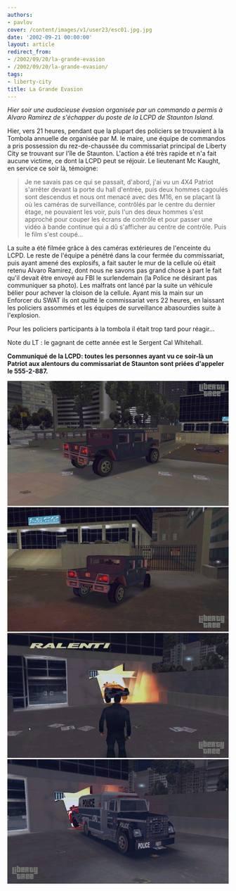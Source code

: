 ```yaml
---
authors:
- pavlov
cover: /content/images/v1/user23/esc01.jpg.jpg
date: '2002-09-21 00:00:00'
layout: article
redirect_from:
- /2002/09/20/la-grande-evasion
- /2002/09/20/la-grande-evasion/
tags:
- liberty-city
title: La Grande Evasion
---
```



_Hier soir une audacieuse évasion organisée par un commando a permis à Alvaro Ramirez de s'échapper du poste de la LCPD de Staunton Island._

Hier, vers 21 heures, pendant que la plupart des policiers se trouvaient à la Tombola annuelle de organisée par M. le maire, une équipe de commandos a pris possession du rez-de-chaussée du commissariat principal de Liberty City se trouvant sur l'île de Staunton. L'action a été très rapide et n'a fait aucune victime, ce dont la LCPD peut se réjouir. Le lieutenant Mc Kaught, en service ce soir là, témoigne:

> Je ne savais pas ce qui se passait, d'abord, j'ai vu un 4X4 Patriot s'arrêter devant la porte du hall d'entrée, puis deux hommes cagoulés sont descendus et nous ont menacé avec des M16, en se plaçant là où les caméras de surveillance, contrôlés par le centre du dernier étage, ne pouvaient les voir, puis l'un des deux hommes s'est approché pour couper les écrans de contrôle et pour passer une vidéo à bande continue qui a dû s'afficher au centre de contrôle. Puis le film s'est coupé...

La suite a été filmée grâce à des caméras extérieures de l'enceinte du LCPD. Le reste de l'équipe a pénétré dans la cour fermée du commissariat, puis ayant amené des explosifs, a fait sauter le mur de la cellule où était retenu Alvaro Ramirez, dont nous ne savons pas grand chose à part le fait qu'il devait être envoyé au FBI le surlendemain (la Police ne désirant pas communiquer sa photo). Les malfrats ont lancé par la suite un véhicule bélier pour achever la cloison de la cellule. Ayant mis la main sur un Enforcer du SWAT ils ont quitté le commissariat vers 22 heures, en laissant les policiers assommés et les équipes de surveillance abasourdies suite à l'explosion.

Pour les policiers participants à la tombola il était trop tard pour réagir...

Note du LT : le gagnant de cette année est le Sergent Cal Whitehall.

**Communiqué de la LCPD: toutes les personnes ayant vu ce soir-là un Patriot aux alentours du commissariat de Staunton sont priées d'appeler le 555-2-887.**

![](/content/images/v1/user23/esc01.jpg.jpg)
![](/content/images/v1/user23/esc02.jpg.jpg)
![](/content/images/v1/user23/esc03.jpg.jpg)
![](/content/images/v1/user23/esc04.jpg.jpg)